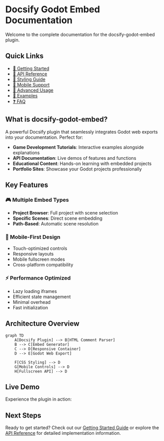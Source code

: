 # Docsify Godot Embed Documentation

Welcome to the complete documentation for the docsify-godot-embed plugin.

## Quick Links

- [🚀 Getting Started](getting-started.md)
- [📖 API Reference](api-reference.md) 
- [🎨 Styling Guide](styling.md)
- [📱 Mobile Support](mobile.md)
- [🔧 Advanced Usage](advanced.md)
- [🧩 Examples](examples.md)
- [❓ FAQ](faq.md)

## What is docsify-godot-embed?

A powerful Docsify plugin that seamlessly integrates Godot web exports into your documentation. Perfect for:

- **Game Development Tutorials**: Interactive examples alongside explanations
- **API Documentation**: Live demos of features and functions  
- **Educational Content**: Hands-on learning with embedded projects
- **Portfolio Sites**: Showcase your Godot projects professionally

## Key Features

### 🎮 Multiple Embed Types
- **Project Browser**: Full project with scene selection
- **Specific Scenes**: Direct scene embedding
- **Path-Based**: Automatic scene resolution

### 📱 Mobile-First Design
- Touch-optimized controls
- Responsive layouts
- Mobile fullscreen modes
- Cross-platform compatibility

### ⚡ Performance Optimized
- Lazy loading iframes
- Efficient state management
- Minimal overhead
- Fast initialization

## Architecture Overview

```mermaid
graph TD
    A[Docsify Plugin] --> B[HTML Comment Parser]
    B --> C[Embed Generator]
    C --> D[Responsive Container]
    D --> E[Godot Web Export]
    
    F[CSS Styling] --> D
    G[Mobile Controls] --> D
    H[Fullscreen API] --> D
```

## Live Demo

Experience the plugin in action:

<!-- embed-gdEmbed -->

## Next Steps

Ready to get started? Check out our [Getting Started Guide](getting-started.md) or explore the [API Reference](api-reference.md) for detailed implementation information.
